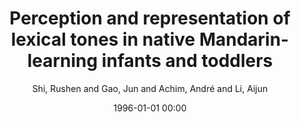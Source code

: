 ---
layout: post
title: Perception and representation of lexical tones in native Mandarin-learning infants and toddlers

date: 1996-01-01 00:00
author: Shi, Rushen and Gao, Jun and Achim, André and Li, Aijun
tags: ["infant speech processing","language acquisition","lexical representation","lexical tones","phonological neutralization"]
journal: Frontiers in Psychology

link: https://doi.org/10.3389/fpsyg.2017.01117

year: 2017
---